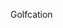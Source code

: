Golfcation

<blockquote class="imgur-embed-pub" lang="en" data-id="a/ibnfgvB" data-context="false" ><a href="//imgur.com/a/ibnfgvB"></a></blockquote><script async src="//s.imgur.com/min/embed.js" charset="utf-8"></script>
